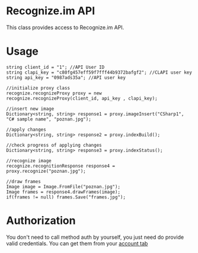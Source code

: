 Recognize.im API
===============

This class provides access to Recognize.im API. 


Usage
=====

	string client_id = "1"; //API User ID
	string clapi_key = "c80fg457eff59f7fff44b9372bafgf2"; //CLAPI user key
	string api_key = "0987ads35a"; //API user key

	//initialize proxy class
	recognize.recognizeProxy proxy = new recognize.recognizeProxy(client_id, api_key , clapi_key);
	
	//insert new image
	Dictionary<string, string> response1 = proxy.imageInsert("CSharp1", "C# sample name", "poznan.jpg");
	
	//apply changes
	Dictionary<string, string> response2 = proxy.indexBuild();
	
	//check progress of applying changes
	Dictionary<string, string> response3 = proxy.indexStatus();

	//recognize image
	recognize.recognitionResponse response4 = proxy.recognize("poznan.jpg");
	
	//draw frames
	Image image = Image.FromFile("poznan.jpg");
	Image frames = response4.drawFrames(image);
	if(frames != null) frames.Save("frames.jpg");
	

Authorization
=============

You don't need to call method auth by yourself, you just need do provide valid credentials. You can get them from your [account tab](http://recognize.im/user/profile)